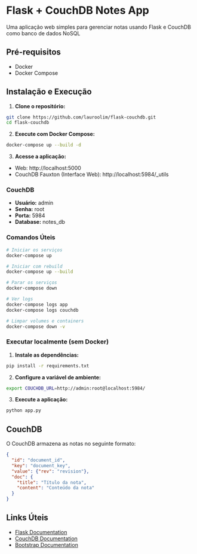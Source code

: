 # Flask + CouchDB Notes App

Uma aplicação web simples para gerenciar notas usando Flask e CouchDB como banco de dados NoSQL

## Pré-requisitos

- Docker
- Docker Compose

## Instalação e Execução

1. **Clone o repositório:**
```bash
git clone https://github.com/lauroolim/flask-couchdb.git
cd flask-couchdb
```

2. **Execute com Docker Compose:**
```bash
docker-compose up --build -d
```

3. **Acesse a aplicação:**
- Web: http://localhost:5000
- CouchDB Fauxton (Interface Web): http://localhost:5984/_utils

### CouchDB

- **Usuário:** admin
- **Senha:** root
- **Porta:** 5984
- **Database:** notes_db 

### Comandos Úteis

```bash
# Iniciar os serviços
docker-compose up

# Iniciar com rebuild
docker-compose up --build

# Parar os serviços
docker-compose down

# Ver logs
docker-compose logs app
docker-compose logs couchdb

# Limpar volumes e containers
docker-compose down -v
```

### Executar localmente (sem Docker)

1. **Instale as dependências:**
```bash
pip install -r requirements.txt
```

2. **Configure a variável de ambiente:**
```bash
export COUCHDB_URL=http://admin:root@localhost:5984/
```

3. **Execute a aplicação:**
```bash
python app.py
```

## CouchDB

O CouchDB armazena as notas no seguinte formato:

```json
{
  "id": "document_id",
  "key": "document_key", 
  "value": {"rev": "revision"},
  "doc": {
    "title": "Título da nota",
    "content": "Conteúdo da nota"
  }
}
```

## Links Úteis

- [Flask Documentation](https://flask.palletsprojects.com/)
- [CouchDB Documentation](https://docs.couchdb.org/)
- [Bootstrap Documentation](https://getbootstrap.com/docs/)